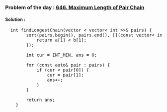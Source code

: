 ### Problem of the day : [646. Maximum Length of Pair Chain](https://leetcode.com/problems/maximum-length-of-pair-chain/)

#### Solution :
<pre>
  int findLongestChain(vector < vector< int >>& pairs) {
        sort(pairs.begin(), pairs.end(), [](const vector< int>& a, const vector< int>& b) {
            return a[1] < b[1];
        });
        
        int cur = INT_MIN, ans = 0;
        
        for (const auto& pair : pairs) {
            if (cur < pair[0]) {
                cur = pair[1];
                ans++;
            }
        }
        
        return ans;
    }
</pre>
